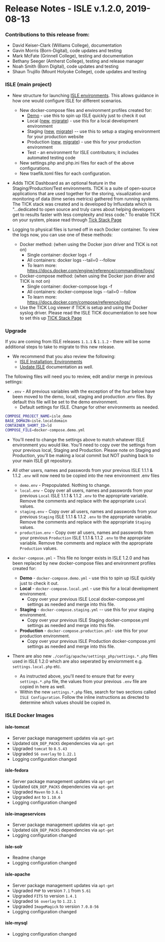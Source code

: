 # Release Notes - ISLE v.1.2.0, 2019-08-13

### Contributions to this release from:

* David Keiser-Clark (Williams College), documentation
* Gavin Morris (Born-Digital), code updates and testing
* Mark McFate (Grinnell College), testing and documentation
* Bethany Seeger (Amherst College), testing and release manager
* Noah Smith (Born Digital), code updates and testing
* Shaun Trujillo (Mount Holyoke College), code updates and testing

### ISLE (main project)

* New structure for launching [ISLE environments](../install/install-environments.md). 
  This allows guidance in how one would configure ISLE for different scenarios.
  * New docker-compose files and environment profiles created for:
    * [Demo](../install/install-demo.md) - use this to spin up ISLE quickly just to check it out
    * Local ([new](../install/install-local-new.md), [migrate](../install/install-local-migrate.md)) - use this for a local development environment
    * Staging ([new](../install/install-staging-new.md), [migrate](../install/install-staging-migrate.md)) -- use this to setup a staging environment for your production website
    * Production ([new](../install/install-production-new.md), [migrate](../install/install-production-migrate.md)) - use this for your production environment
    * Test - an environment for ISLE contributors; it includes automated testing code
  * New settings.php and php.ini files for each of the above configurations.
  * New traefik.toml files for each configuration.

* Adds TICK Dashboard as an optional feature in the Staging/Production/Test environments.
  TICK is a suite of open-source applications
  that are used together for the storing, visualization and monitoring of data (time series metrics)
  gathered from running systems. The TICK stack was created and is developed by Influxdata which is
  "...dedicated to open source and truly cares about helping developers get to results faster with
  less complexity and less code." To enable TICK on your system, please read through [Tick Stack Page](../optional-components/tickstack.md)

* Logging to physical files is turned off in each Docker container.  To view the logs now, you can use
  one of these methods:
  * Docker method: (when using the Docker json driver and TICK is not on)
    * Single container: docker logs -f <container-name>
    * All containers: docker logs --tail=0 --follow
    * To learn more: https://docs.docker.com/engine/reference/commandline/logs/
  * Docker-compose method: (when using the Docker json driver and TICK is not on)
    * Single container: docker-compose logs -f  <container-name>
    * All containers: docker-compose logs --tail=0 --follow
    * To learn more: https://docs.docker.com/compose/reference/logs/
  * Use the TICK Log viewer if TICK is setup and using the Docker syslog driver. Please read the 
    ISLE TICK documentation to see how to set this up [TICK Stack Page](../optional-components/tickstack.md)

### Upgrade

If you are coming from ISLE releases `1.1.1` & `1.1.2` - there will be some additional steps to take to migrate to this new release. 

* We recommend that you also review the following:
  * [ISLE Installation: Environments](../install/install-environments.md)
  * [Update ISLE](../update/update.md) documentation as well. 

The following files will need you to review, edit and/or merge in previous settings:

* `.env` - All previous variables with the exception of the four below have been moved to the demo, local, staging and production .env files. By default this file will be set to the demo environment. 
  * Default settings for ISLE. Change for other environments as needed.

```bash
COMPOSE_PROJECT_NAME=isle_demo
BASE_DOMAIN=isle.localdomain
CONTAINER_SHORT_ID=ld
COMPOSE_FILE=docker-compose.demo.yml
```
  * You'll need to change the settings above to match whatever ISLE environment you would like. You'll need to copy over the settings from your previous local, Staging and Production. Please note on Staging and Production, you'll be making a local commit but NOT pushing back to your main ISLE git repository. 

* All other users, names and passwords from your previous ISLE 1.1.1 & 1.1.2 `.env` will now need to be copied into the new environment .env files
  * `demo.env` - Prepopulated. Nothing to change.
  * `local.env` - Copy over all users, names and passwords from your previous `Local` ISLE 1.1.1 & 1.1.2 `.env` to the appropriate variable. Remove the comments and replace with the appropriate `Local` values.
  * `staging.env` - Copy over all users, names and passwords from your previous `Staging` ISLE 1.1.1 & 1.1.2 `.env` to the appropriate variable. Remove the comments and replace with the appropriate `Staging` values.
  * `production.env` - Copy over all users, names and passwords from your previous `Production` ISLE 1.1.1 & 1.1.2 `.env` to the appropriate variable. Remove the comments and replace with the appropriate `Production` values.

* `docker-compose.yml` - This file no longer exists in ISLE 1.2.0 and has been replaced by new docker-compose files and environment profiles created for:
  * **Demo** - `docker-compose.demo.yml` - use this to spin up ISLE quickly just to check it out.
  * **Local** - `docker-compose.local.yml` - use this for a local development environment. 
    * Copy over your previous ISLE Local docker-compose.yml settings as needed and merge into this file.
  * **Staging** - `docker-compose.staging.yml` -- use this for your staging environment. 
    * Copy over your previous ISLE Staging docker-compose.yml settings as needed and merge into this file.
  * **Production** - `docker-compose.production.yml`- use this for your production environment.
    * Copy over your previous ISLE Production docker-compose.yml settings as needed and merge into this file.

* There are also new `./config/apache/settings_php/settings.*.php` files used in ISLE 1.2.0 which are also seperated by enviornment e.g. `settings.local.php` etc.
  * As instructed above, you'll need to ensure that for every `settings.*.php` file, the values from your previous `.env` file are copied in here as well.
  * Within the new `settings.*.php` files, search for two sections called `ISLE Configuration`. Follow the inline instructions as directed to determine which values should be copied in.

### ISLE Docker Images

#### isle-tomcat

* Server package management updates via `apt-get`
* Updated `GEN_DEP_PACKS` dependencies via `apt-get`
* Upgraded `tomcat` to `8.5.43`
* Upgraded `S6 overlay` to `1.22.1`
* Logging configuration changed

#### isle-fedora

* Server package management updates via `apt-get`
* Updated `GEN_DEP_PACKS` dependencies via `apt-get`
* Upgraded `Maven` to `3.6.1`
* Upgraded `Ant` to `1.10.6`
* Logging configuration changed

#### isle-imageservices

* Server package management updates via `apt-get`
* Updated `GEN_DEP_PACKS` dependencies via `apt-get`
* Logging configuration changed

#### isle-solr

* Readme change
* Logging configuration changed

#### isle-apache

* Server package management updates via `apt-get`
* Upgraded `PHP` to version `7.1` from `5.61`
* Upgraded `FITS` to version `1.4.1`
* Upgraded `S6 overlay` to `1.22.1`
* Upgraded `ImageMagick` to version `7.0.8-56`
* Logging configuration changed

#### isle-mysql

* Logging configuration changed

